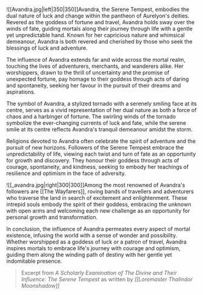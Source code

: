 ![[Avandra.jpg|left|350|350]]Avandra, the Serene Tempest, embodies the dual nature of luck and change within the pantheon of Aurelyon's deities. Revered as the goddess of fortune and travel, Avandra holds sway over the winds of fate, guiding mortals along their journey through life with a gentle yet unpredictable hand. Known for her capricious nature and whimsical demeanour, Avandra is both revered and cherished by those who seek the blessings of luck and adventure.

The influence of Avandra extends far and wide across the mortal realm, touching the lives of adventurers, merchants, and wanderers alike. Her worshippers, drawn to the thrill of uncertainty and the promise of unexpected fortune, pay homage to their goddess through acts of daring and spontaneity, seeking her favour in the pursuit of their dreams and aspirations.

The symbol of Avandra, a stylized tornado with a serenely smiling face at its centre, serves as a vivid representation of her dual nature as both a force of chaos and a harbinger of fortune. The swirling winds of the tornado symbolize the ever-changing currents of luck and fate, while the serene smile at its centre reflects Avandra's tranquil demeanour amidst the storm.

Religions devoted to Avandra often celebrate the spirit of adventure and the pursuit of new horizons. Followers of the Serene Tempest embrace the unpredictability of life, viewing each twist and turn of fate as an opportunity for growth and discovery. They honour their goddess through acts of courage, spontaneity, and kindness, seeking to embody her teachings of resilience and optimism in the face of adversity.

![[_avandra.jpg|right|300|300]]Among the most renowned of Avandra's followers are [[The Wayfarers]], roving bands of travellers and adventurers who traverse the land in search of excitement and enlightenment. These intrepid souls embody the spirit of their goddess, embracing the unknown with open arms and welcoming each new challenge as an opportunity for personal growth and transformation.

In conclusion, the influence of Avandra permeates every aspect of mortal existence, infusing the world with a sense of wonder and possibility. Whether worshipped as a goddess of luck or a patron of travel, Avandra inspires mortals to embrace life's journey with courage and optimism, guiding them along the winding path of destiny with her gentle yet indomitable presence.

> Excerpt from _A Scholarly Examination of The Divine and Their Influence: The Serene Tempest_ as written by *[[Loremaster Thalindor Moonshadow]]*